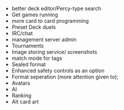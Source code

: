 * better deck editor/Percy-type search
* Get games running
* more card to card programming
* Preset Deck duels
* IRC/chat
* management server admin
* Tournaments
* Image storing service/ screenshots
* match mode for tags
* Sealed format
* Enhanced safety controls as an option
* Format seperation (more attention given to);
* Avatars
* AI
* Ranking
* Alt card art
